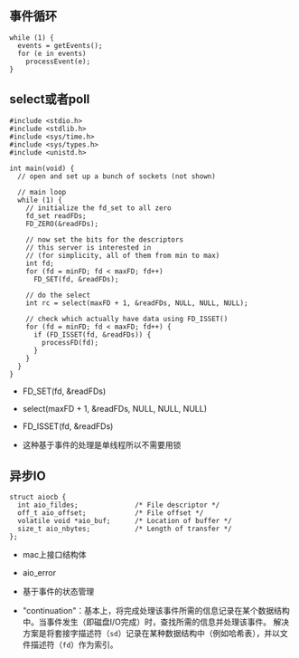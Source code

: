 ## 事件循环
```
while (1) {
  events = getEvents();
  for (e in events)
    processEvent(e);
}
```

## select或者poll
```
#include <stdio.h>
#include <stdlib.h>
#include <sys/time.h>
#include <sys/types.h>
#include <unistd.h>

int main(void) {
  // open and set up a bunch of sockets (not shown)

  // main loop
  while (1) {
    // initialize the fd_set to all zero
    fd_set readFDs;
    FD_ZERO(&readFDs);

    // now set the bits for the descriptors
    // this server is interested in
    // (for simplicity, all of them from min to max)
    int fd;
    for (fd = minFD; fd < maxFD; fd++)
      FD_SET(fd, &readFDs);

    // do the select
    int rc = select(maxFD + 1, &readFDs, NULL, NULL, NULL);

    // check which actually have data using FD_ISSET()
    for (fd = minFD; fd < maxFD; fd++) {
      if (FD_ISSET(fd, &readFDs)) {
        processFD(fd);
      }
    }
  }
}

```
- FD_SET(fd, &readFDs)
- select(maxFD + 1, &readFDs, NULL, NULL, NULL)
- FD_ISSET(fd, &readFDs)

- 这种基于事件的处理是单线程所以不需要用锁

## 异步IO
```
struct aiocb {
  int aio_fildes;              /* File descriptor */
  off_t aio_offset;            /* File offset */
  volatile void *aio_buf;      /* Location of buffer */
  size_t aio_nbytes;           /* Length of transfer */
};

```

- mac上接口结构体
- aio_error
- 基于事件的状态管理

- "continuation"：基本上，将完成处理该事件所需的信息记录在某个数据结构中。当事件发生（即磁盘I/O完成）时，查找所需的信息并处理该事件。
解决方案是将套接字描述符（`sd`）记录在某种数据结构中（例如哈希表），并以文件描述符（`fd`）作为索引。